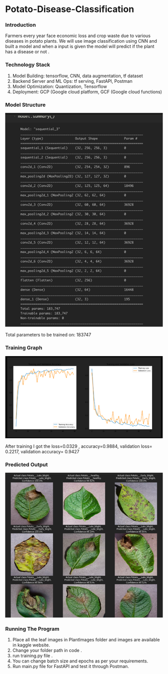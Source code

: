 # Potato-Disease-Classification

### Introduction
 Farmers every year face economic loss and crop waste due to various diseases in potato plants. We will use image classification using CNN and built a model and when  a input is given the model will predict if the plant has a disease or not .
 
 ### Technology Stack
1. Model Building: tensorflow, CNN, data augmentation, tf dataset
2. Backend Server and ML Ops: tf serving, FastAPI, Postman
3. Model Optimization: Quantization, Tensorflow
4. Deployment: GCP (Google cloud platform, GCF (Google cloud functions)

### Model Structure

![image](https://github.com/ask-santosh/Potato-Disease-Classification-/blob/main/Screenshot%202021-08-30%20at%209.45.15%20PM.png)

Total parameters to be trained on: 183747

### Training Graph

![image](https://github.com/ask-santosh/Potato-Disease-Classification-/blob/main/Screenshot%202021-08-30%20at%209.44.59%20PM.png)

After training I got the loss=0.0329 , accuracy=0.9884, validation loss= 0.2217, validation accuracy= 0.9427

### Predicted Output

![image](https://github.com/ask-santosh/Potato-Disease-Classification-/blob/main/Screenshot%202021-08-30%20at%209.44.46%20PM.png)

### Running The Program

1. Place all the leaf images in PlantImages folder and images are available in kaggle website.
2. Change your folder path in code .
3. run training.py file .
4. You can change batch size and epochs as per your requirements.
5. Run main.py file for FastAPI and test it through Postman.
